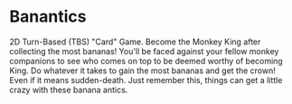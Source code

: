 # Banantics
2D Turn-Based (TBS) "Card" Game. Become the Monkey King after collecting the most bananas! You'll be faced against your fellow monkey companions to see who comes on top to be deemed worthy of becoming King. Do whatever it takes to gain the most bananas and get the crown! Even if it means sudden-death. Just remember this, things can get a little crazy with these banana antics.
